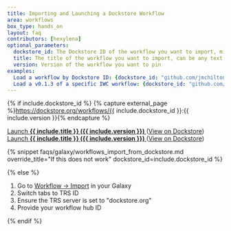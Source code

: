 ```yaml
---
title: Importing and Launching a Dockstore Workflow
area: workflows
box_type: hands_on
layout: faq
contributors: [hexylena]
optional_parameters:
  dockstore_id: The Dockstore ID of the workflow you want to import, minus the "#workflow/" portion
  title: The title of the workflow you want to import, can be any text
  version: Version of the workflow you want to pin
examples:
  Load a workflow by Dockstore ID: {dockstore_id: "github.com/jmchilton/galaxy-workflow-dockstore-example-1/mycoolworkflow", title: "My Cool Workflow"}
  Load a v0.1.3 of a specific IWC workflow: {dockstore_id: "github.com/iwc-workflows/kmer-profiling-hifi-VGP1/main", title: "Kmer Profiling HiFi VGP1", version: "v0.1.3"}
---
```


{% if include.dockstore_id %}
{% capture external_page %}https://dockstore.org/workflows/{{ include.dockstore_id }}:{{ include.version }}{% endcapture %}
<div class="show-when-galaxy-proxy-active">


<a class="workflow" target="_top" href="/workflows/trs_import?trs_server=dockstore.org&run_form=true&trs_id=%23workflow/{{ include.dockstore_id }}&trs_version={{ include.version }}">
  Launch <strong>{{ include.title }} ({{ include.version }})</strong> <i class="fas fa-share-alt" aria-hidden="true"></i>
</a>
(<a target="_blank" href="{{ external_page }}">View on Dockstore</a>)

</div>

<div class="hide-when-galaxy-proxy-active">

<a href="https://my.galaxy.training/?path=/workflows/trs_import%3ftrs_server=dockstore.org%26run_form=true%26trs_id=%2523workflow/{{ include.dockstore_id }}%26trs_version={{ include.version }}">
  Launch <strong>{{ include.title }} ({{ include.version }})</strong> <i class="fas fa-share-alt" aria-hidden="true"></i>
</a>
(<a href="{{ external_page }}">View on Dockstore</a>)

</div>

{% snippet faqs/galaxy/workflows_import_from_dockstore.md override_title="If this does not work" dockstore_id=include.dockstore_id %}

{% else %}

1. Go to [Workflow → Import](https://my.galaxy.training/?path=/workflows/import) in your Galaxy
2. Switch tabs to TRS ID
3. Ensure the TRS server is set to "dockstore.org"
4. Provide your workflow hub ID

{% endif %}
